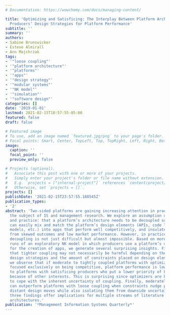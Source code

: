 ```yaml
---
# Documentation: https://wowchemy.com/docs/managing-content/

title: 'Optimizing and Satisficing: The Interplay Between Platform Architecture and
  Producers’ Design Strategies for Platform Performance'
subtitle: ''
summary: ''
authors:
- Sabine Brunswicker
- Esteve Almirall
- Ann Majchrzak
tags:
- '"loose coupling"'
- '"platform architecture"'
- '"platforms"'
- '"apps"'
- '"design strategy"'
- '"modular systems"'
- '"NK model"'
- '"simulation"'
- '"software design"'
categories: []
date: '2019-01-01'
lastmod: 2021-02-15T18:57:55-05:00
featured: false
draft: false

# Featured image
# To use, add an image named `featured.jpg/png` to your page's folder.
# Focal points: Smart, Center, TopLeft, Top, TopRight, Left, Right, BottomLeft, Bottom, BottomRight.
image:
  caption: ''
  focal_point: ''
  preview_only: false

# Projects (optional).
#   Associate this post with one or more of your projects.
#   Simply enter your project's folder or file name without extension.
#   E.g. `projects = ["internal-project"]` references `content/project/deep-learning/index.md`.
#   Otherwise, set `projects = []`.
projects: []
publishDate: '2021-02-15T23:57:55.188545Z'
publication_types:
- '2'
abstract: 'Two-sided platforms are gaining increasing attention in practice and as
  the subject of IS and management research. We explore an assumption of research
  and practice: that a platform’s architecture needs to be decoupled so that producers
  can easily mix and match the platform’s design elements (APIs, code libraries, process
  models, etc.) into apps that perform well competitively, and insulate the platform
  from skewed outcomes and low market performance. However, in practice, complete
  decoupling is not just difficult but almost impossible. Based on more than two million
  runs of an exploratory NK model in which producers use a platform’s design space
  for the creation of apps, we generate several surprising insights. First, we show
  that tighter coupling may not necessarily be harmful depending on the producers’
  design strategies and the amount of constraints placed on design elements. Second,
  we observe that if moderate to tightly coupled platforms with optimizing producers
  focused exclusively on being competitive, platform performance is lower compared
  to platforms with satisficing producers who put a lower priority of being competitive
  because of other interests. This is surprising since optimizers are better suited
  to cope with the inherent uncertainty of coupling. Finally, moderately coupled platforms
  can outperform platforms with loose coupling when constraints nudge producers into
  distant design moves while also isolating them from downside uncertainty. These
  three findings offer implications for multiple streams of literature on platform
  architectures.'
publication: '*Management Information Systems Quarterly*'
---
```

